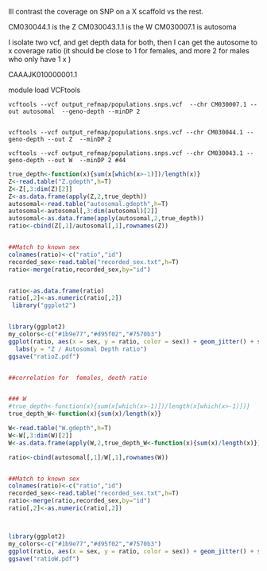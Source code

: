 Ill contrast the coverage on SNP on a X scaffold vs the rest.

CM030044.1 is the Z
CM030043.1.1 is the W
CM030007.1 is autosoma

I isolate two vcf, and get depth data for both, then I can get the autosome to x coverage ratio (it should be close to 1 for females, and more 2 for males who only have 1 x )

CAAAJK010000001.1

module load VCFtools

```
vcftools --vcf output_refmap/populations.snps.vcf  --chr CM030007.1 --out autosomal  --geno-depth --minDP 2


vcftools --vcf output_refmap/populations.snps.vcf --chr CM030044.1 --geno-depth --out Z  --minDP 2

vcftools --vcf output_refmap/populations.snps.vcf --chr CM030043.1 --geno-depth --out W  --minDP 2 #44

```


```r
true_depth<-function(x){sum(x[which(x>-1)])/length(x)}
Z<-read.table("Z.gdepth",h=T)
Z<-Z[,3:dim(Z)[2]]
Z<-as.data.frame(apply(Z,2,true_depth))
autosomal<-read.table("autosomal.gdepth",h=T)
autosomal<-autosomal[,3:dim(autosomal)[2]]
autosomal<-as.data.frame(apply(autosomal,2,true_depth))
ratio<-cbind(Z[,1]/autosomal[,1],rownames(Z))


##Match to known sex
colnames(ratio)<-c("ratio","id")
recorded_sex<-read.table("recorded_sex.txt",h=T)
ratio<-merge(ratio,recorded_sex,by="id")


ratio<-as.data.frame(ratio)
ratio[,2]<-as.numeric(ratio[,2])
 library("ggplot2")


library(ggplot2)
my_colors<-c("#1b9e77","#d95f02","#7570b3")
ggplot(ratio, aes(x = sex, y = ratio, color = sex)) + geom_jitter() + scale_color_manual(values = my_colors)+theme_classic()  +
  labs(y = "Z / Autosomal Depth ratio")
ggsave("ratioZ.pdf")


##correlation for  females, deoth ratio


### W
#true_depth<-function(x){sum(x[which(x>-1)])/length(x[which(x>-1)])}
true_depth_W<-function(x){sum(x)/length(x)}

W<-read.table("W.gdepth",h=T)
W<-W[,3:dim(W)[2]]
W<-as.data.frame(apply(W,2,true_depth_W<-function(x){sum(x)/length(x)}))

ratio<-cbind(autosomal[,1]/W[,1],rownames(W))


##Match to known sex
colnames(ratio)<-c("ratio","id")
recorded_sex<-read.table("recorded_sex.txt",h=T)
ratio<-merge(ratio,recorded_sex,by="id")
ratio[,2]<-as.numeric(ratio[,2])



library(ggplot2)
my_colors<-c("#1b9e77","#d95f02","#7570b3")
ggplot(ratio, aes(x = sex, y = ratio, color = sex)) + geom_jitter() + scale_color_manual(values = my_colors)+theme_classic()  
ggsave("ratioW.pdf")





```




